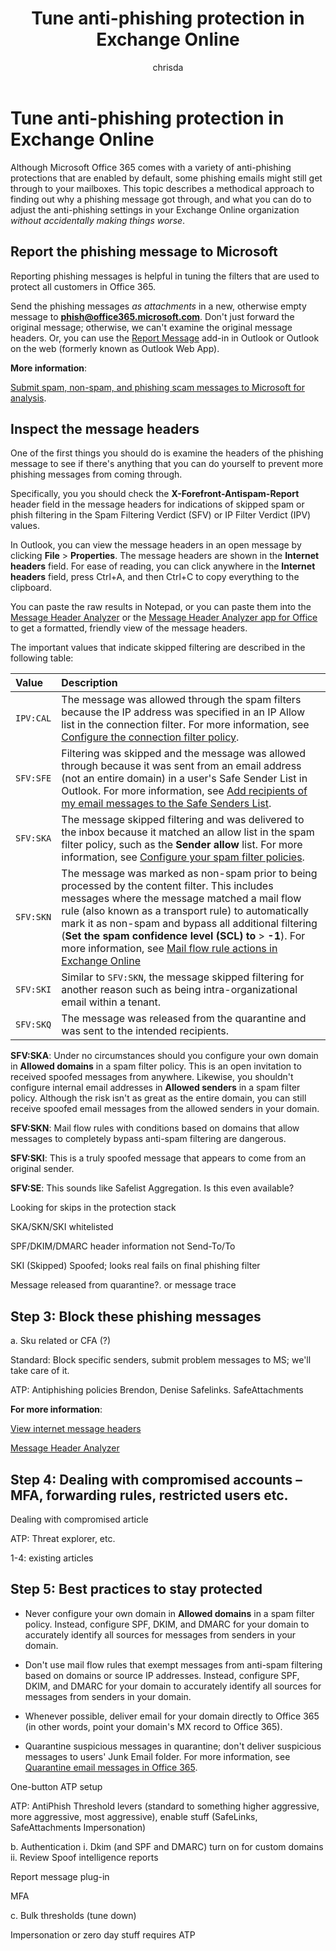 ﻿---
title: "Tune anti-phishing protection in Exchange Online"
ms.author: chrisda
author: chrisda
manager: serdars
ms.date: 
ms.audience: ITPro
ms.topic: article
ms.service: O365-seccomp
localization_priority: Normal
search.appverid:
- MET150
description: "Admins can learn the order of steps to take as they progressively harden their Exchange Online organizations against phishing attacks."
---

# Tune anti-phishing protection in Exchange Online

Although Microsoft Office 365 comes with a variety of anti-phishing protections that are enabled by default, some phishing emails might still get through to your mailboxes. This topic describes a methodical approach to finding out why a phishing message got through, and what you can do to adjust the anti-phishing settings in your Exchange Online organization _without accidentally making things worse_.

## Report the phishing message to Microsoft

Reporting phishing messages is helpful in tuning the filters that are used to protect all customers in Office 365.

Send the phishing messages _as attachments_ in a new, otherwise empty message to **phish@office365.microsoft.com**. Don't just forward the original message; otherwise, we can't examine the original message headers. Or, you can use the [Report Message](https://docs.microsoft.com/office365/securitycompliance/enable-the-report-message-add-in) add-in in Outlook or Outlook on the web (formerly known as Outlook Web App).

**More information**:

[Submit spam, non-spam, and phishing scam messages to Microsoft for analysis](submit-spam-non-spam-and-phishing-scam-messages-to-microsoft-for-analysis.md).

## Inspect the message headers

One of the first things you should do is examine the headers of the phishing message to see if there's anything that you can do yourself to prevent more phishing messages from coming through.

Specifically, you you should check the **X-Forefront-Antispam-Report** header field in the message headers for indications of skipped spam or phish filtering in the Spam Filtering Verdict (SFV) or IP Filter Verdict (IPV) values.

In Outlook, you can view the message headers in an open message by clicking **File** \> **Properties**. The message headers are shown in the **Internet headers** field. For ease of reading, you can click anywhere in the **Internet headers** field, press Ctrl+A, and then Ctrl+C to copy everything to the clipboard.

You can paste the raw results in Notepad, or you can paste them into the [Message Header Analyzer](https://testconnectivity.microsoft.com/MHA/Pages/mha.aspx) or the [Message Header Analyzer app for Office](http://go.microsoft.com/?linkid=9842186) to get a formatted, friendly view of the message headers.

The important values that indicate skipped filtering are described in the following table:

|**Value**|**Description**|
|:-----|:-----|
|`IPV:CAL`|The message was allowed through the spam filters because the IP address was specified in an IP Allow list in the connection filter. For more information, see [Configure the connection filter policy](configure-the-connection-filter-policy.md).|
|`SFV:SFE`|Filtering was skipped and the message was allowed through because it was sent from an email address (not an entire domain) in a user's Safe Sender List in Outlook. For more information, see [Add recipients of my email messages to the Safe Senders List](https://support.office.com/article/BE1BAEA0-BEAB-4A30-B968-9004332336CE).|
|`SFV:SKA`|The message skipped filtering and was delivered to the inbox because it matched an allow list in the spam filter policy, such as the **Sender allow** list. For more information, see [Configure your spam filter policies](configure-your-spam-filter-policies.md).|
|`SFV:SKN`|The message was marked as non-spam prior to being processed by the content filter. This includes messages where the message matched a mail flow rule (also known as a transport rule) to automatically mark it as non-spam and bypass all additional filtering (**Set the spam confidence level (SCL) to** \> **-1**). For more information, see [Mail flow rule actions in Exchange Online](https://docs.microsoft.com/Exchange/security-and-compliance/mail-flow-rules/mail-flow-rule-actions)|
|`SFV:SKI`|Similar to `SFV:SKN`, the message skipped filtering for another reason such as being intra-organizational email within a tenant.|
|`SFV:SKQ`|The message was released from the quarantine and was sent to the intended recipients.|

**SFV:SKA**: Under no circumstances should you configure your own domain in **Allowed domains** in a spam filter policy. This is an open invitation to received spoofed messages from anywhere. Likewise, you shouldn't configure internal email addresses in **Allowed senders** in a spam filter policy. Although the risk isn't as great as the entire domain, you can still receive spoofed email messages from the allowed senders in your domain.

**SFV:SKN**: Mail flow rules with conditions based on domains that allow messages to completely bypass anti-spam filtering are dangerous.

**SFV:SKI**: This is a truly spoofed message that appears to come from an original sender. 

**SFV:SE**: This sounds like Safelist Aggregation. Is this even available?

Looking for skips in the protection stack

SKA/SKN/SKI whitelisted

SPF/DKIM/DMARC header information not Send-To/To

SKI (Skipped) Spoofed; looks real fails on final phishing filter

Message released from quarantine?. or message trace

## Step 3: Block these phishing messages

a.	Sku related or CFA (?)

Standard: Block specific senders, submit problem messages to MS; we'll take care of it.

ATP: Antiphishing policies Brendon, Denise Safelinks. SafeAttachments

**For more information**:

[View internet message headers](https://support.office.com/article/cd039382-dc6e-4264-ac74-c048563d212c)

[Message Header Analyzer](https://testconnectivity.microsoft.com/MHA/Pages/mha.aspx)


## Step 4: Dealing with compromised accounts – MFA, forwarding rules, restricted users etc.

Dealing with compromised article

ATP: Threat explorer, etc.

1-4: existing articles



## Step 5: Best practices to stay protected


- Never configure your own domain in **Allowed domains** in a spam filter policy. Instead, configure SPF, DKIM, and DMARC for your domain to accurately identify all sources for messages from senders in your domain.

- Don't use mail flow rules that exempt messages from anti-spam filtering based on domains or source IP addresses. Instead, configure SPF, DKIM, and DMARC for your domain to accurately identify all sources for messages from senders in your domain.

- Whenever possible, deliver email for your domain directly to Office 365 (in other words, point your domain's MX record to Office 365).

- Quarantine suspicious messages in quarantine; don't deliver suspicious messages to users' Junk Email folder. For more information, see [Quarantine email messages in Office 365](quarantine-email-messages.md).

One-button ATP setup

ATP: AntiPhish Threshold levers (standard to something higher aggressive, more aggressive, most aggressive), enable stuff (SafeLinks, SafeAttachments Impersonation)

b.	Authentication 
    i.	Dkim (and SPF and DMARC) turn on for custom domains
    ii.	Review Spoof intelligence reports

Report message plug-in

MFA

c.	Bulk thresholds (tune down)

Impersonation or zero day stuff requires ATP